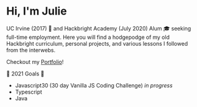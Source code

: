 # Hi, I'm Julie

UC Irvine (2017) :pill: and Hackbright Academy (July 2020) Alum :mortar_board: seeking full-time employment. Here you will find a hodgepodge of my old Hackbright curriculum, personal projects, and various lessons I followed from the interwebs.

Checkout my [Portfolio](https://juliemyhu.github.io/)!

:rocket: 2021 Goals :apple:

- Javascript30 (30 day Vanilla JS Coding Challenge) _in progress_
- Typescript
- Java

